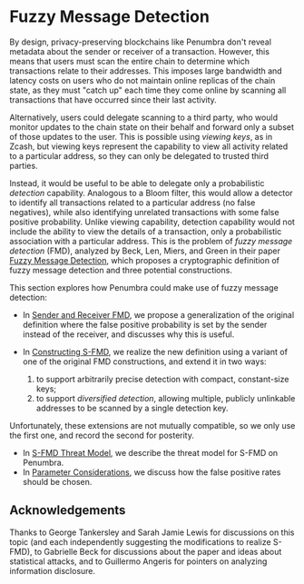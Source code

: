 # Fuzzy Message Detection

By design, privacy-preserving blockchains like Penumbra don't reveal metadata
about the sender or receiver of a transaction.  However, this means that users
must scan the entire chain to determine which transactions relate to their
addresses.  This imposes large bandwidth and latency costs on users who do not
maintain online replicas of the chain state, as they must "catch up" each time
they come online by scanning all transactions that have occurred since their
last activity.

Alternatively, users could delegate scanning to a third party, who would monitor
updates to the chain state on their behalf and forward only a subset of those
updates to the user.  This is possible using *viewing keys*, as in Zcash, but
viewing keys represent the capability to view all activity related to a
particular address, so they can only be delegated to trusted third parties.

Instead, it would be useful to be able to delegate only a probabilistic
*detection* capability.  Analogous to a Bloom filter, this would allow a
detector to identify all transactions related to a particular address (no false
negatives), while also identifying unrelated transactions with some false
positive probability.  Unlike viewing capability, detection capability would not
include the ability to view the details of a transaction, only a probabilistic
association with a particular address.  This is the problem of *fuzzy message
detection* (FMD), analyzed by Beck, Len, Miers, and Green in their paper [Fuzzy
Message Detection][fmd-paper], which proposes a cryptographic definition of
fuzzy message detection and three potential constructions.

This section explores how Penumbra could make use of fuzzy message detection:

* In [Sender and Receiver FMD](./fmd/sender-receiver.md), we propose a
generalization of the original definition where the false positive probability
is set by the sender instead of the receiver, and discusses why this is useful.

* In [Constructing S-FMD](./fmd/construction.md), we realize the new definition
using a variant of one of the original FMD constructions, and extend it in two ways:
    1. to support arbitrarily precise detection with compact, constant-size keys;
    2. to support *diversified detection*, allowing multiple, publicly
    unlinkable addresses to be scanned by a single detection key.

Unfortunately, these extensions are not mutually compatible, so we only use the
first one, and record the second for posterity.

* In [S-FMD Threat Model](./fmd/threat_model.md), we describe the threat model for S-FMD on Penumbra. 
* In [Parameter Considerations](./fmd/considerations.md), we discuss how the
false positive rates should be chosen.

## Acknowledgements

Thanks to George Tankersley and Sarah Jamie Lewis for discussions on this topic
(and each independently suggesting the modifications to realize S-FMD), to
Gabrielle Beck for discussions about the paper and ideas about statistical
attacks, and to Guillermo Angeris for pointers on analyzing information disclosure.

[fmd-paper]: https://eprint.iacr.org/2021/089
